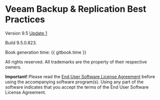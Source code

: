 Veeam Backup & Replication Best Practices
=======

Version 9.5 [Update 1](https://www.veeam.com/kb2222)

Build 9.5.0.823.

Book generation time: {{ gitbook.time }}

All rights reserved. All trademarks are the property of their respective owners.

**Important!**   Please read the [End User Software License Agreement](https://www.veeam.com/eula.html)
before using the accompanying software program(s). Using any part of the software indicates that you
accept the terms of the End User Software License Agreement.
